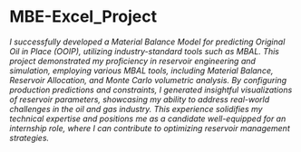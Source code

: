 # MBE-Excel_Project
*I successfully developed a Material Balance Model for predicting Original Oil in Place (OOIP), utilizing industry-standard tools such as MBAL. This project demonstrated my proficiency in reservoir engineering and simulation, employing various MBAL tools, including Material Balance, Reservoir Allocation, and Monte Carlo volumetric analysis. By configuring production predictions and constraints, I generated insightful visualizations of reservoir parameters, showcasing my ability to address real-world challenges in the oil and gas industry. This experience solidifies my technical expertise and positions me as a candidate well-equipped for an internship role, where I can contribute to optimizing reservoir management strategies.*
